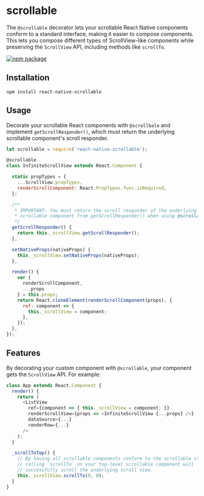 # scrollable

The `@scrollable` decorator lets your scrollable React Native components conform to a standard interface, making it easier to compose components. This lets you compose different types of ScrollView-like components while preserving the `ScrollView` API, including methods like `scrollTo`.

[![npm package](https://nodei.co/npm/react-native-scrollable.png?downloads=true&downloadRank=true&stars=true)](https://nodei.co/npm/react-native-scrollable/)

## Installation
```
npm install react-native-scrollable
```

## Usage

Decorate your scrollable React components with `@scrollbale` and implement `getScrollResponder()`, which must return the underlying scrollable component's scroll responder.

```js
let scrollable = require('react-native-scrollable');

@scrollable
class InfiniteScrollView extends React.Component {

  static propTypes = {
    ...ScrollView.propTypes,
    renderScrollComponent: React.PropTypes.func.isRequired,
  };

  /**
   * IMPORTANT: You must return the scroll responder of the underlying
   * scrollable component from getScrollResponder() when using @scrollable.
   */
  getScrollResponder() {
    return this._scrollView.getScrollResponder();
  },

  setNativeProps(nativeProps) {
    this._scrollView.setNativeProps(nativeProps);
  },

  render() {
    var {
      renderScrollComponent,
      ...props
    } = this.props;
    return React.cloneElement(renderScrollComponent(props), {
      ref: component => {
        this._scrollView = component;
      },
    });
  },
});
```

## Features

By decorating your custom component with `@scrollable`, your component gets the `ScrollView` API. For example:

```js
class App extends React.Component {
  render() {
    return (
      <ListView
        ref={component => { this._scrollView = component; }}
        renderScrollView={props => <InfiniteScrollView {...props} />}
        dataSource={...}
        renderRow={...}
      />
    );
  }

  _scrollToTop() {
    // By having all scrollable components conform to the scrollable standard,
    // calling `scrollTo` on your top-level scrollable component will
    // successfully scroll the underlying scroll view.
    this._scrollView.scrollTo(0, 0);
  }
}
```
